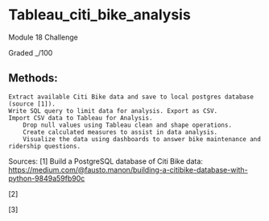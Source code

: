 # Tableau_citi_bike_analysis
Module 18 Challenge

Graded _/100


## Methods:
	Extract available Citi Bike data and save to local postgres database (source [1]).
	Write SQL query to limit data for analysis. Export as CSV.
	Import CSV data to Tableau for Analysis.
		Drop null values using Tableau clean and shape operations.
		Create calculated measures to assist in data analysis.
		Visualize the data using dashboards to answer bike maintenance and ridership questions.

Sources:
[1] Build a PostgreSQL database of Citi Bike data:
	https://medium.com/@fausto.manon/building-a-citibike-database-with-python-9849a59fb90c


[2] 


[3] 